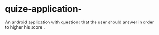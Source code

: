 # quize-application-
An android application with questions that the user should answer in order to higher his score . 
